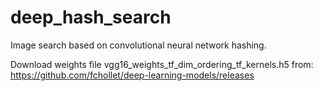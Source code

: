 # deep_hash_search
Image search based on convolutional neural network hashing.

Download weights file vgg16_weights_tf_dim_ordering_tf_kernels.h5 from: https://github.com/fchollet/deep-learning-models/releases
